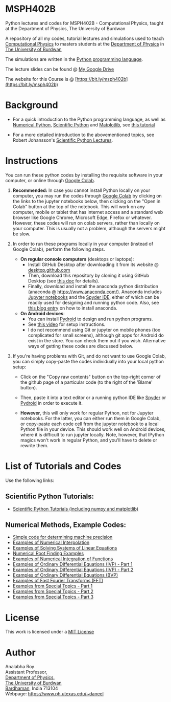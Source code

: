 MSPH402B
============================================

Python lectures and codes for MSPH402B - Computational Physics, taught at the Department of Physics, The University of Burdwan

A repository of all my codes, tutorial lectures and simulations used to teach [Computational Physics](https://bit.ly/mphys0402b) to masters students at the 
[Department of Physics](https://sites.google.com/a/phys.buruniv.ac.in/physics/) in [The University of Burdwan](https://www.buruniv.ac.in/)

The simulations are written in the [Python programming language](https://www.python.org/about/gettingstarted/).

The lecture slides can be found @ [My Google Drive](https://drive.google.com/drive/folders/0B1MOUTtP6VgCS3FzLUNJSkU3T00?resourcekey=0-Anxa-FXoffLqaPimLzAAWQ&usp=sharing{/google_docs)

The website for this Course is @ [https://bit.ly/msph402b](https://bit.ly/msph402b)

Background
=========================

* For a quick introduction to the Python programming language, as well as [Numerical Python](https://numpy.org), [Scientific Python](https://scipy.org) and [Matplotlib](https://matplotlib.org), see [this tutorial](https://cs231n.github.io/python-numpy-tutorial/)

* For a more detailed introduction to the abovementioned topics, see Robert Johansson's [Scientific Python Lectures](https://github.com/jrjohansson/scientific-python-lectures).

# Instructions

You can run these python codes by installing the requisite software in your computer, or online through [Google Colab](https://colab.research.google.com/).

1. **Recommended:** In case you cannot install Python locally on your computer, you may run the codes through [Google Colab](https://colab.research.google.com/) by clicking on the links to the jupyter notebooks below, then clicking on the "Open in Colab" button at the top of the notebook. This will work on any computer, mobile or tablet that has internet access and a standard web browser like Google Chrome, Microsoft Edge, Firefox or whatever. However, these codes will run on colab servers, rather than locally on your computer. This is usually not a problem, although the servers might be slow.

2. In order to run these programs locally in your computer (instead of Google Colab), perform the following steps.
   
   * **On regular console computers** (desktops or laptops):
     * Install GitHub Desktop after downloading it from its website @ [desktop.github.com](https://desktop.github.com/)
     * Then, download this repository by cloning it using GitHub Desktop (see [this doc](https://docs.github.com/en/desktop/contributing-and-collaborating-using-github-desktop/adding-and-cloning-repositories/cloning-a-repository-from-github-to-github-desktop)  for details).
     * Finally, download and install the anaconda python distribution (anaconda @ https://www.anaconda.com/). Anaconda includes [Jupyter notebooks](https://jupyter.org/) and the [Spyder IDE](https://www.spyder-ide.org/), either of which can be readily used for designing and running python code. Also, see [this blog entry](https://fangohr.github.io/blog/installation-of-python-spyder-numpy-sympy-scipy-pytest-matplotlib-via-anaconda.html) on how to install anaconda.
   * **On Android devices**: 
     * You can install [Pydroid](https://play.google.com/store/apps/details?id=ru.iiec.pydroid3) to design and run python programs. 
     * See [this video](https://drive.google.com/file/d/1xnr4iZRtfbx4LQ2d7Cl3fOdQ6Utb80zI/view?usp=sharing) for setup instructions. 
     * I do not recommend using Git or jupyter on mobile phones (too complicated for small screens), although git apps for Android do exist in the store. You can check them out if you wish. Alternative ways of getting these codes are discussed below.

3. If you're having problems with Git, and do not want to use Google Colab, you can simply copy-paste the codes individually into your local python setup:
   
   * Click on the "Copy raw contents" button on the top-right corner of the github page of a particular code (to the right of the 'Blame' button).
   
   * Then, paste it into a text editor or a running python IDE like [Spyder](https://www.spyder-ide.org/) or [Pydroid](https://play.google.com/store/apps/details?id=ru.iiec.pydroid3) in order to execute it. 
   
   * **However**, this will only work for regular Python, not for Jupyter notebooks. For the latter, you can either run them in Google Colab, or copy-paste each code cell from the jupyter notebook to a local Python file in your device. This should work well on Android devices, where it is difficult to run jupyter locally. Note, however, that IPython magics won't work in regular Python, and you'll have to delete or rewrite them.

List of Tutorials and Codes
=========================

Use the following links:

## Scientific Python Tutorials:

* [Scientific Python Tutorials (including numpy and matplotlib)](https://github.com/hariseldon99/scientific-python-lectures)

## Numerical Methods, Example Codes:

* [Simple code for determining machine precision](01-MachinePrecision/mprecis.py) 
* [Examples of Numerical Interpolation](Interpolation_all.ipynb)
* [Examples of Solving Systems of Linear Equations](Computational_Linear_Algebra_all.ipynb)
* [Numerical Root Finding Examples](Root_Finding.ipynb)
* [Examples of Numerical Integration of Functions](Integration.ipynb)
* [Examples of Ordinary Differential Equations (IVP) - Part 1](ODE_IVP_Pt1.ipynb)
* [Examples of Ordinary Differential Equations (IVP) - Part 2](ODE_IVP_Pt2.ipynb)
* [Examples of Ordinary Differential Equations (BVP)](ODE_BVP.ipynb)
* [Examples of Fast Fourier Transforms (FFT)](FFT.ipynb)
* [Examples from Special Topics - Part 1](Special_Topics_Pt1.ipynb)
* [Examples from Special Topics - Part 2](Special_Topics_Pt2.ipynb)
* [Examples from Special Topics - Part 3](Special_Topics_Pt3.ipynb)

License
=======

This work is licensed under a [MIT License](LICENSE)

Author
=======

Analabha Roy  
Assistant Professor,  
[Department of Physics](https://sites.google.com/a/phys.buruniv.ac.in/physics/),  
[The University of Burdwan](https://www.buruniv.ac.in/)  
[Bardhaman](https://en.wikivoyage.org/wiki/Bardhaman), India 713104  
Webpage: https://www.ph.utexas.edu/~daneel
